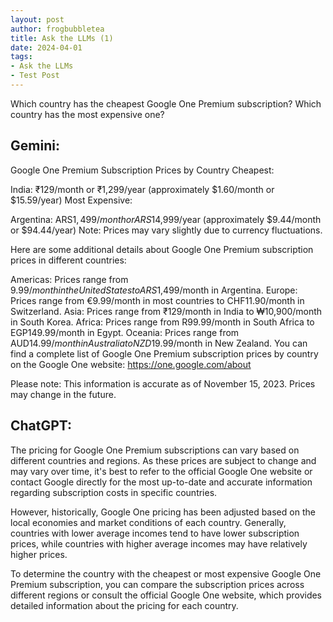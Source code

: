 ```yaml
---
layout: post
author: frogbubbletea
title: Ask the LLMs (1)
date: 2024-04-01
tags: 
- Ask the LLMs
- Test Post
---
```


Which country has the cheapest Google One Premium subscription? Which country has the most expensive one?

## Gemini:

Google One Premium Subscription Prices by Country
Cheapest:

India: ₹129/month or ₹1,299/year (approximately $1.60/month or $15.59/year)
Most Expensive:

Argentina: ARS$1,499/month or ARS$14,999/year (approximately $9.44/month or $94.44/year)
Note: Prices may vary slightly due to currency fluctuations.

Here are some additional details about Google One Premium subscription prices in different countries:

Americas: Prices range from $9.99/month in the United States to ARS$1,499/month in Argentina.
Europe: Prices range from €9.99/month in most countries to CHF11.90/month in Switzerland.
Asia: Prices range from ₹129/month in India to ₩10,900/month in South Korea.
Africa: Prices range from R99.99/month in South Africa to EGP149.99/month in Egypt.
Oceania: Prices range from AUD$14.99/month in Australia to NZD$19.99/month in New Zealand.
You can find a complete list of Google One Premium subscription prices by country on the Google One website: https://one.google.com/about

Please note: This information is accurate as of November 15, 2023. Prices may change in the future.

## ChatGPT:

The pricing for Google One Premium subscriptions can vary based on different countries and regions. As these prices are subject to change and may vary over time, it's best to refer to the official Google One website or contact Google directly for the most up-to-date and accurate information regarding subscription costs in specific countries.

However, historically, Google One pricing has been adjusted based on the local economies and market conditions of each country. Generally, countries with lower average incomes tend to have lower subscription prices, while countries with higher average incomes may have relatively higher prices.

To determine the country with the cheapest or most expensive Google One Premium subscription, you can compare the subscription prices across different regions or consult the official Google One website, which provides detailed information about the pricing for each country.
